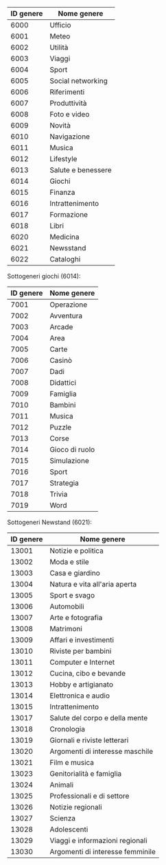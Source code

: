 |ID genere|Nome genere|
|---|---|
|6000|Ufficio|
|6001|Meteo|
|6002|Utilità|
|6003|Viaggi|
|6004|Sport|
|6005|Social networking|
|6006|Riferimenti|
|6007|Produttività|
|6008|Foto e video|
|6009|Novità|
|6010|Navigazione|
|6011|Musica|
|6012|Lifestyle|
|6013|Salute e benessere|
|6014|Giochi|
|6015|Finanza|
|6016|Intrattenimento|
|6017|Formazione|
|6018|Libri|
|6020|Medicina|
|6021|Newsstand|
|6022|Cataloghi|

Sottogeneri giochi (6014):

|ID genere|Nome genere|
|---|---|
|7001|Operazione|
|7002|Avventura|
|7003|Arcade|
|7004|Area|
|7005|Carte|
|7006|Casinò|
|7007|Dadi|
|7008|Didattici|
|7009|Famiglia|
|7010|Bambini|
|7011|Musica|
|7012|Puzzle|
|7013|Corse|
|7014|Gioco di ruolo|
|7015|Simulazione|
|7016|Sport|
|7017|Strategia|
|7018|Trivia|
|7019|Word|

Sottogeneri Newstand (6021):

|ID genere|Nome genere|
|---|---|
|13001|Notizie e politica|
|13002|Moda e stile|
|13003|Casa e giardino|
|13004|Natura e vita all'aria aperta|
|13005|Sport e svago|
|13006|Automobili|
|13007|Arte e fotografia|
|13008|Matrimoni|
|13009|Affari e investimenti|
|13010|Riviste per bambini|
|13011|Computer e Internet|
|13012|Cucina, cibo e bevande|
|13013|Hobby e artigianato|
|13014|Elettronica e audio|
|13015|Intrattenimento|
|13017|Salute del corpo e della mente|
|13018|Cronologia|
|13019|Giornali e riviste letterari|
|13020|Argomenti di interesse maschile|
|13021|Film e musica|
|13023|Genitorialità e famiglia|
|13024|Animali|
|13025|Professionali e di settore|
|13026|Notizie regionali|
|13027|Scienza|
|13028|Adolescenti|
|13029|Viaggi e informazioni regionali|
|13030|Argomenti di interesse femminile|

